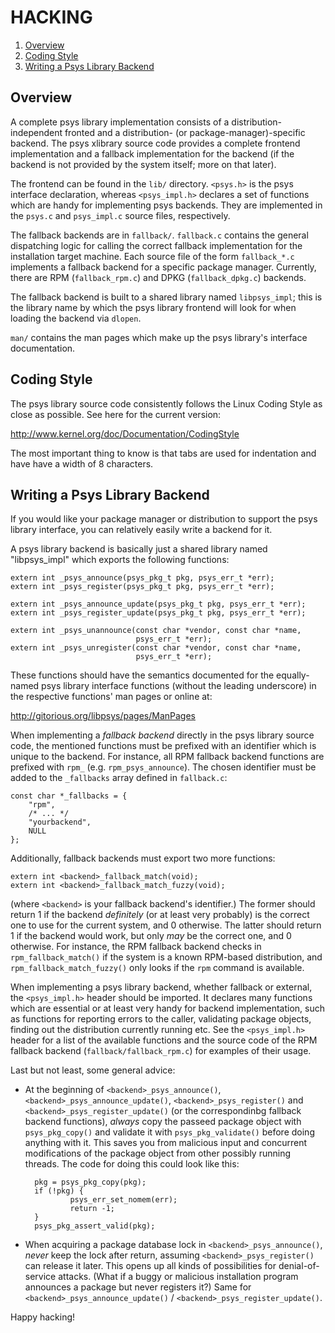 # HACKING

1. [Overview](#overview)
2. [Coding Style](#coding-style)
3. [Writing a Psys Library Backend](#writing-a-psys-library-backend)

## Overview

A complete psys library implementation consists of a
distribution-independent fronted and a distribution- (or
package-manager)-specific backend. The psys xlibrary source code
provides a complete frontend implementation and a fallback
implementation for the backend (if the backend is not provided by the
system itself; more on that later).

The frontend can be found in the `lib/` directory. `<psys.h>` is the psys
interface declaration, whereas `<psys_impl.h>` declares a set of functions
which are handy for implementing psys backends. They are implemented in
the `psys.c` and `psys_impl.c` source files, respectively.

The fallback backends are in `fallback/`. `fallback.c` contains the
general dispatching logic for calling the correct fallback
implementation for the installation target machine. Each source file
of the form `fallback_*.c` implements a fallback backend for a
specific package manager. Currently, there are RPM (`fallback_rpm.c`)
and DPKG (`fallback_dpkg.c`) backends.

The fallback backend is built to a shared library named
`libpsys_impl`; this is the library name by which the psys library
frontend will look for when loading the backend via `dlopen`.

`man/` contains the man pages which make up the psys library's
interface documentation.

## Coding Style

The psys library source code consistently follows the Linux Coding Style
as close as possible. See here for the current version:

http://www.kernel.org/doc/Documentation/CodingStyle

The most important thing to know is that tabs are used for indentation and
have have a width of 8 characters.

## Writing a Psys Library Backend

If you would like your package manager or distribution to support the psys
library interface, you can relatively easily write a backend for it.

A psys library backend is basically just a shared library named
"libpsys_impl" which exports the following functions:

    extern int _psys_announce(psys_pkg_t pkg, psys_err_t *err);
    extern int _psys_register(psys_pkg_t pkg, psys_err_t *err);

    extern int _psys_announce_update(psys_pkg_t pkg, psys_err_t *err);
    extern int _psys_register_update(psys_pkg_t pkg, psys_err_t *err);

    extern int _psys_unannounce(const char *vendor, const char *name,
                                psys_err_t *err);
    extern int _psys_unregister(const char *vendor, const char *name,
                                psys_err_t *err);

These functions should have the semantics documented for the equally-named
psys library interface functions (without the leading underscore) in the
respective functions' man pages or online at:

http://gitorious.org/libpsys/pages/ManPages

When implementing a *fallback backend* directly in the psys library source
code, the mentioned functions must be prefixed with an identifier which
is unique to the backend. For instance, all RPM fallback backend functions
are prefixed with `rpm_` (e.g. `rpm_psys_announce`). The chosen identifier
must be added to the `_fallbacks` array defined in `fallback.c`:

    const char *_fallbacks = {
	    "rpm",
	    /* ... */
	    "yourbackend",
	    NULL
    };

Additionally, fallback backends must export two more functions:

    extern int <backend>_fallback_match(void);
    extern int <backend>_fallback_match_fuzzy(void);

(where `<backend>` is your fallback backend's identifier.) The former
should return 1 if the backend *definitely* (or at least very
probably) is the correct one to use for the current system, and 0
otherwise. The latter should return 1 if the backend would work, but
only *may* be the correct one, and 0 otherwise. For instance, the RPM
fallback backend checks in `rpm_fallback_match()` if the system is a
known RPM-based distribution, and `rpm_fallback_match_fuzzy()` only
looks if the `rpm` command is available.

When implementing a psys library backend, whether fallback or
external, the `<psys_impl.h>` header should be imported. It declares
many functions which are essential or at least very handy for backend
implementation, such as functions for reporting errors to the caller,
validating package objects, finding out the distribution currently
running etc. See the `<psys_impl.h>` header for a list of the
available functions and the source code of the RPM fallback backend
(`fallback/fallback_rpm.c`) for examples of their usage.

Last but not least, some general advice:

* At the beginning of `<backend>_psys_announce()`,
  `<backend>_psys_announce_update()`, `<backend>_psys_register()` and
  `<backend>_psys_register_update()` (or the correspondinbg fallback
  backend functions), *always* copy the passeed package object with
  `psys_pkg_copy()` and validate it with `psys_pkg_validate()` before
  doing anything with it. This saves you from malicious input and
  concurrent modifications of the package object from other possibly
  running threads. The code for doing this could look like this:

        pkg = psys_pkg_copy(pkg);
        if (!pkg) {
                psys_err_set_nomem(err);
                return -1;
        }
        psys_pkg_assert_valid(pkg);

* When acquiring a package database lock in
  `<backend>_psys_announce()`, *never* keep the lock after return,
  assuming `<backend>_psys_register()` can release it later. This
  opens up all kinds of possibilities for denial-of-service
  attacks. (What if a buggy or malicious installation program
  announces a package but never registers it?)  Same for
  `<backend>_psys_announce_update()` /
  `<backend>_psys_register_update()`.

Happy hacking!
